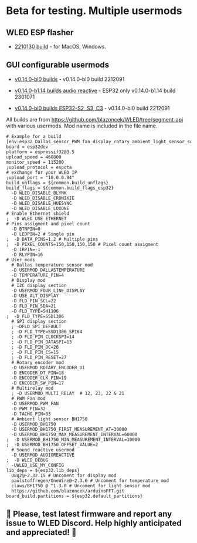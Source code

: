 # Beta for testing. Multiple usermods

## WLED ESP flasher
- [2210130 build](https://github.com/srg74/WLED-wemos-shield/tree/master/resources/Firmware/WLED_%20ESP_Flasher) - for MacOS, Windows.

## GUI configurable usermods

- [v0.14.0-bl0 builds](https://github.com/srg74/WLED-wemos-shield/tree/master/resources/experimental/Firmware) - v0.14.0-bl0 build 2212091

- [v0.14.0-b1.14 builds audio reactive](https://github.com/srg74/WLED-wemos-shield/tree/master/resources/experimental/Firmware/AudioReactive) - ESP32 only v0.14.0-b1.14 build 2301071

- [v0.14.0-bl0 builds ESP32-S2, S3, C3](https://github.com/srg74/WLED-wemos-shield/tree/master/resources/experimental/Firmware/ESP32-S2,S3,C3) - v0.14.0-bl0 build 2212091

All builds are from https://github.com/blazoncek/WLED/tree/segment-api with various usermods. Mod name is included in the file name.

```
# Example for a build
[env:esp32_Dallas_sensor_PWM_fan_display_rotary_ambient_light_sensor_sound_mods]
board = esp32dev
platform = espressif32@3.5
upload_speed = 460800
monitor_speed = 115200
;upload_protocol = espota
# exchange for your WLED IP
;upload_port = "10.0.0.94"
build_unflags = ${common.build_unflags}
build_flags = ${common.build_flags_esp32}
  -D WLED_DISABLE_BLYNK
  -D WLED_DISABLE_CRONIXIE
  -D WLED_DISABLE_HUESYNC
  -D WLED_DISABLE_LOXONE
# Enable Ethernet shield
;  -D WLED_USE_ETHERNET
# Pins assigment and pixel count
  -D BTNPIN=0
  -D LEDPIN=2 # Single pin
;  -D DATA_PINS=1,2 # Multiple pins
;  -D PIXEL_COUNTS=150,150,150,150 # Pixel count assigment
  -D IRPIN=-1
  -D RLYPIN=16
# User mods
  # Dallas temperature sensor mod
  -D USERMOD_DALLASTEMPERATURE
  -D TEMPERATURE_PIN=4
  # Display mod
  # I2C display section
  -D USERMOD_FOUR_LINE_DISPLAY
  -D USE_ALT_DISPlAY
  -D FLD_PIN_SCL=22
  -D FLD_PIN_SDA=21
  -D FLD_TYPE=SH1106
;  -D FLD_TYPE=SSD1306
  # SPI display section
  ; -DFLD_SPI_DEFAULT
  ; -D FLD_TYPE=SSD1306_SPI64
  ; -D FLD_PIN_CLOCKSPI=14
  ; -D FLD_PIN_DATASPI=13
  ; -D FLD_PIN_DC=26
  ; -D FLD_PIN_CS=15
  ; -D FLD_PIN_RESET=27
  # Rotary encoder mod
  -D USERMOD_ROTARY_ENCODER_UI
  -D ENCODER_DT_PIN=18
  -D ENCODER_CLK_PIN=19
  -D ENCODER_SW_PIN=17
  # Multirelay mod
  ; -D USERMOD_MULTI_RELAY  # 12, 23, 22 & 21
  # PWM Fan mod
  -D USERMOD_PWM_FAN
  -D PWM_PIN=32
  -D TACHO_PIN=33
  # Ambient light sensor BH1750
  -D USERMOD_BH1750
  -D USERMOD_BH1750_FIRST_MEASUREMENT_AT=30000
  -D USERMOD_BH1750_MAX_MEASUREMENT_INTERVAL=60000
;  -D USERMOD_BH1750_MIN_MEASUREMENT_INTERVAL=10000
;  -D USERMOD_BH1750_OFFSET_VALUE=2
  # Sound reactive usermod
  -D USERMOD_AUDIOREACTIVE
;  -D WLED_DEBUG
  -UWLED_USE_MY_CONFIG
lib_deps = ${esp32.lib_deps}
  U8g2@~2.32.15 # Uncoment for display mod
  paulstoffregen/OneWire@~2.3.6 # Uncoment for temperature mod
  claws/BH1750 @ ^1.3.0 # Uncoment for light sensor mod
  https://github.com/blazoncek/arduinoFFT.git
board_build.partitions = ${esp32.default_partitions}
```

## 🔴 Please, test latest firmware and report any issue to WLED Discord. Help highly anticipated and appreciated! 🔴
